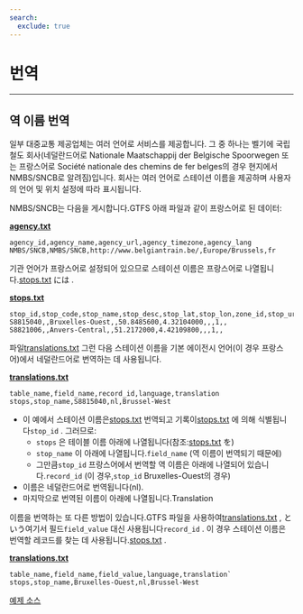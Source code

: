 ```yaml
---
search:
  exclude: true
---
```


# 번역

<hr/>

## 역 이름 번역

일부 대중교통 제공업체는 여러 언어로 서비스를 제공합니다. 그 중 하나는 벨기에 국립 철도 회사(네덜란드어로 Nationale Maatschappij der Belgische Spoorwegen 또는 프랑스어로 Société nationale des chemins de fer belges의 경우 현지에서 NMBS/SNCB로 알려짐)입니다. 회사는 여러 언어로 스테이션 이름을 제공하며 사용자의 언어 및 위치 설정에 따라 표시됩니다.

NMBS/SNCB는 다음을 게시합니다.GTFS 아래 파일과 같이 프랑스어로 된 데이터:

[**agency.txt**](../../reference/#agencytxt)

    agency_id,agency_name,agency_url,agency_timezone,agency_lang
    NMBS/SNCB,NMBS/SNCB,http://www.belgiantrain.be/,Europe/Brussels,fr

기관 언어가 프랑스어로 설정되어 있으므로 스테이션 이름은 프랑스어로 나열됩니다.[stops.txt](../../reference/#stopstxt) には .

[**stops.txt**](../../reference/#stopstxt)

    stop_id,stop_code,stop_name,stop_desc,stop_lat,stop_lon,zone_id,stop_url,location_type,parent_station,platform_code
    S8815040,,Bruxelles-Ouest,,50.8485600,4.32104000,,,1,,
    S8821006,,Anvers-Central,,51.2172000,4.42109800,,,1,,

파일[translations.txt](../../reference/#translationstxt) 그런 다음 스테이션 이름을 기본 에이전시 언어(이 경우 프랑스어)에서 네덜란드어로 번역하는 데 사용됩니다.

[**translations.txt**](../../reference/#translationstxt)

    table_name,field_name,record_id,language,translation
    stops,stop_name,S8815040,nl,Brussel-West

- 이 예에서 스테이션 이름은[stops.txt](../../reference/#stopstxt) 번역되고 기록이[stops.txt](../../reference/#stopstxt) 에 의해 식별됩니다`stop_id` . 그러므로:
  - `stops` 은 테이블 이름 아래에 나열됩니다(참조:[stops.txt](../../reference/#stopstxt) を)
  - `stop_name` 이 아래에 나열됩니다.`field_name` (역 이름이 번역되기 때문에)
  - 그만큼`stop_id` 프랑스어에서 번역할 역 이름은 아래에 나열되어 있습니다.`record_id` (이 경우,`stop_id` Bruxelles-Ouest의 경우)
- 이름은 네덜란드어로 번역됩니다(nl).
- 마지막으로 번역된 이름이 아래에 나열됩니다.Translation

이름을 번역하는 또 다른 방법이 있습니다.GTFS 파일을 사용하여[translations.txt](../../reference/#translationstxt) , という여기서 필드`field_value` 대신 사용됩니다`record_id` . 이 경우 스테이션 이름은 번역할 레코드를 찾는 데 사용됩니다.[stops.txt](../../reference/#stopstxt) .

[**translations.txt**](../../reference/#translationstxt)

    table_name,field_name,field_value,language,translation`
    stops,stop_name,Bruxelles-Ouest,nl,Brussel-West

[예제 소스](http://gtfs.irail.be/mivb/mivb-gtfs.zip)
